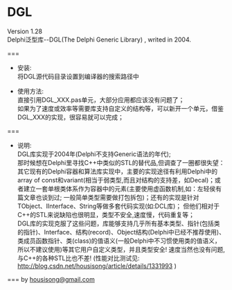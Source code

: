 DGL
================
Version 1.28  
Delphi泛型库--DGL(The Delphi Generic Library) , writed in 2004.

===
*  安装:  
    将DGL源代码目录设置到编译器的搜索路径中

*  使用方法:  
    直接引用DGL_XXX.pas单元，大部分应用都应该没有问题了；  
    如果为了速度或效率等需要库支持自定义的结构等，可以新开一个单元，借鉴DGL_XXX的实现，很容易就可以完成；

===
*  说明:  
  DGL库实现于2004年(Delphi不支持Generic语法的年代);   
  那时候想在Delphi里寻找C++中类似的STL的替代品,但调查了一圈都很失望：其它现有的Delphi容器和算法库实现中，主要的实现途径有利用Delphi中的array of const和variant(相当于弱类型,而且对结构的支持差，如Decal)；或者建立一套单根类体系作为容器中的元素(主要使用虚函数机制,如：左轻侯有篇文章也谈到过; 一般简单类型需要做打包拆包)；还有的实现是针对TObject、IInterface、String等做多套代码实现(如:DCL库)； 但他们相对于C++的STL来说缺陷也很明显，类型不安全,速度慢，代码重复等；  
  DGL库的实现克服了这些问题，库能够支持几乎所有基本类型、指针(包括类的指针)、Interface、结构(record)、Object结构(Delphi中已经不推荐使用)、类成员函数指针、类(class)的值语义(一般Delphi中不习惯使用类的值语义，所以不建议使用)等其它用户自定义类型，并且类型安全! 速度当然也没有问题,与C++的各种STL比也不差! (性能对比测试见: http://blog.csdn.net/housisong/article/details/1331993 )

===
by housisong@gmail.com  

